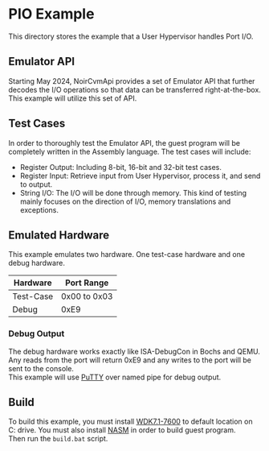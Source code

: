 # PIO Example
This directory stores the example that a User Hypervisor handles Port I/O.

## Emulator API
Starting May 2024, NoirCvmApi provides a set of Emulator API that further decodes the I/O operations so that data can be transferred right-at-the-box. This example will utilize this set of API.

## Test Cases
In order to thoroughly test the Emulator API, the guest program will be completely written in the Assembly language. The test cases will include:

- Register Output: Including 8-bit, 16-bit and 32-bit test cases.
- Register Input: Retrieve input from User Hypervisor, process it, and send to output.
- String I/O: The I/O will be done through memory. This kind of testing mainly focuses on the direction of I/O, memory translations and exceptions.

## Emulated Hardware
This example emulates two hardware. One test-case hardware and one debug hardware.

| Hardware | Port Range |
|---|---|
| Test-Case | 0x00 to 0x03 |
| Debug | 0xE9 |

### Debug Output
The debug hardware works exactly like ISA-DebugCon in Bochs and QEMU. Any reads from the port will return 0xE9 and any writes to the port will be sent to the console. \
This example will use [PuTTY](https://www.putty.org) over named pipe for debug output.

## Build
To build this example, you must install [WDK7.1-7600](https://www.microsoft.com/en-us/download/details.aspx?id=11800) to default location on C: drive. You must also install [NASM](https://www.nasm.us/pub/nasm/stable/win64/) in order to build guest program. \
Then run the `build.bat` script.